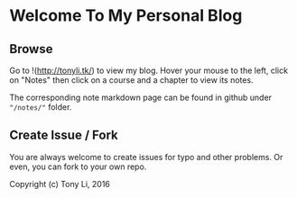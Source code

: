 # Welcome To My Personal Blog

## Browse

Go to !(http://tonyli.tk/) to view my blog. Hover your mouse to the left, click on "Notes" then click on a course and a chapter to view its notes.

The corresponding note markdown page can be found in github under `"/notes/"` folder.

## Create Issue / Fork

You are always welcome to create issues for typo and other problems. Or even, you can fork to your own repo.

Copyright (c) Tony Li, 2016
